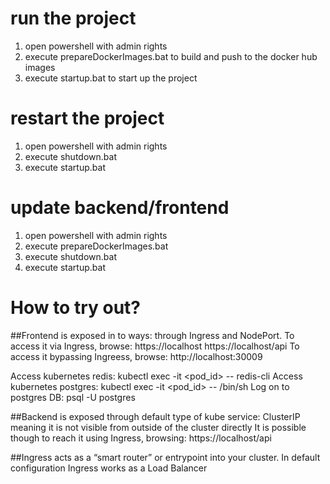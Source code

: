 
# run the project

1. open powershell with admin rights
2. execute prepareDockerImages.bat to build and push to the docker hub images 
3. execute startup.bat to start up the project 

# restart the project

1. open powershell with admin rights
2. execute shutdown.bat
3. execute startup.bat

# update backend/frontend

1. open powershell with admin rights
2. execute prepareDockerImages.bat
2. execute shutdown.bat
3. execute startup.bat

# How to try out?
##Frontend
 is exposed in to ways: through Ingress and NodePort.
To access it via Ingress, browse: https://localhost https://localhost/api
To access it bypassing Ingreess, browse: http://localhost:30009

Access kubernetes redis: kubectl exec -it <pod_id> -- redis-cli
Access kubernetes postgres: kubectl exec -it <pod_id> -- /bin/sh
Log on to postgres DB: psql -U postgres

##Backend
 is exposed through default type of kube service: ClusterIP
meaning it is not visible from outside of the cluster directly
It is possible though to reach it using Ingress, browsing: https://localhost/api

##Ingress
acts as a “smart router” or entrypoint into your cluster. In default configuration Ingress works as a Load Balancer 

